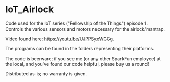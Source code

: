 IoT_Airlock
===========

Code used for the IoT series ("Fellowship of the Things") episode 1. Controls the various sensors and motors necessary for the airlock/mantrap.

Video found here: https://youtu.be/UJPPSyxWGGg.

The programs can be found in the folders representing their platforms.

The code is beerware; if you see me (or any other SparkFun employee) at the local, and you've found our code helpful, please buy us a round!

Distributed as-is; no warranty is given.
